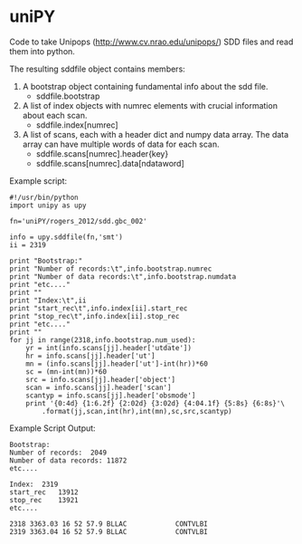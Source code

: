uniPY
=======

Code to take Unipops (http://www.cv.nrao.edu/unipops/) SDD files and 
read them into python.

The resulting sddfile object contains members:

1. A bootstrap object containing fundamental info about the sdd file.
	* sddfile.bootstrap
2. A list of index objects with numrec elements with crucial information about
each scan.
	* sddfile.index[numrec]
3. A list of scans, each with a header dict and numpy data array. The data
array can have multiple words of data for each scan. 
	* sddfile.scans[numrec].header{key} 
	* sddfile.scans[numrec].data[ndataword]

Example script:

    #!/usr/bin/python
    import unipy as upy

    fn='uniPY/rogers_2012/sdd.gbc_002'

    info = upy.sddfile(fn,'smt')
    ii = 2319

	print "Bootstrap:"
	print "Number of records:\t",info.bootstrap.numrec
	print "Number of data records:\t",info.bootstrap.numdata
	print "etc...."
	print ""
	print "Index:\t",ii
	print "start_rec\t",info.index[ii].start_rec
	print "stop_rec\t",info.index[ii].stop_rec
	print "etc...."
	print ""
	for jj in range(2318,info.bootstrap.num_used):
    	yr = int(info.scans[jj].header['utdate'])
    	hr = info.scans[jj].header['ut']
    	mn = (info.scans[jj].header['ut']-int(hr))*60
    	sc = (mn-int(mn))*60
    	src = info.scans[jj].header['object']
    	scan = info.scans[jj].header['scan']
    	scantyp = info.scans[jj].header['obsmode']
    	print '{0:4d} {1:6.2f} {2:02d} {3:02d} {4:04.1f} {5:8s} {6:8s}'\
			.format(jj,scan,int(hr),int(mn),sc,src,scantyp)
	
Example Script Output:

	Bootstrap:
	Number of records:	2049
	Number of data records:	11872
	etc....
	
	Index:	2319
	start_rec	13912
	stop_rec	13921
	etc....
	
	2318 3363.03 16 52 57.9 BLLAC            CONTVLBI
	2319 3363.04 16 52 57.9 BLLAC            CONTVLBI
